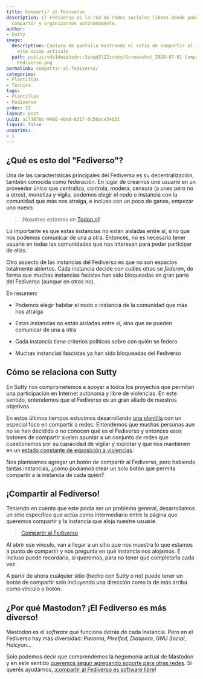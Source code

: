 ```yaml
---
title: Compartir al Fediverso
description: El Fediverso es la red de redes sociales libres donde podemos comunicarnos,
  compartir y organizarnos autónomamente.
author:
- Sutty
image:
  description: Captura de pantalla mostrando el sitio de compartir al fediverso, compartiendo
    este mismo artículo
  path: public/vdz1doaihzdrcr3inqq5l22zvoby/Screenshot_2020-07-01 Compartir en el
    Fediverso.png
permalink: compartir-al-fediverso/
categories:
- Plantillas
- Técnica
tags:
- Plantillas
- Fediverso
order: 15
layout: post
uuid: a171670c-9486-4de0-b31f-0c5dace34b31
liquid: false
usuaries:
- 1
---
```




## ¿Qué es esto del "Fediverso"?

Una de las características principales del Fediverso es su decentralización, también conocida como federación.  En lugar de crearnos une usuarie en un proveedor único que centraliza, controla, modera, censura (a unes pero no a otros), monetiza y vigila, podemos elegir el nodo o instancia con la comunidad que más nos atraiga, e incluso con un poco de ganas, empezar uno nuevo.

> ¡Nosotres estamos en [Todon.nl](https://todon.nl/@sutty "Perfil de Sutty en el Fediverso")!

Lo importante es que estas instancias no están aisladas entre sí, sino que nos podemos comunicar de una a otra.  Entonces, no es necesario tener usuarie en todas las comunidades que nos interesan para poder participar de ellas.

Otro aspecto de las instancias del Fediverso es que no son espacios totalmente abiertos.  Cada instancia decide con cuáles otras se *federan*, de forma que muchas instancias facistas han sido bloqueadas en gran parte del Fediverso (aunque en otras no).

En resumen:

* Podemos elegir habitar el nodo o instancia de la comunidad que más nos atraiga

* Estas instancias no están aisladas entre sí, sino que se pueden comunicar de una a otra

* Cada instancia tiene criterios políticos sobre con quién se federa

* Muchas instancias fascistas ya han sido bloqueadas del Fediverso

## Cómo se relaciona con Sutty

En Sutty nos comprometemos a apoyar a todos los proyectos que permitan una participación en Internet autónoma y libre de violencias.  En este sentido, entendemos que el Fediverso es un gran aliado de nuestros objetivos.

En estos últimos tiempos estuvimos desarrollando [una plantilla](plantilla-para-campañas-de-adhesiones/ "Plantilla para campañas de adhesiones") con un especial foco en compartir a redes.  Entendemos que muchas personas aun no se han decidido o no conocen qué es el Fediverso y entonces esos botones de compartir suelen apuntar a un conjunto de redes que cuestionamos por su capacidad de vigilar y explotar y que nos mantienen en un [estado constante de exposición a violencias](todes-estamos-muy-ansioses-en-twitter/ "Todes estamos muy ansioses en Twitter").

Nos planteamos agregar un botón de compartir al Fediverso, pero habiendo tantas instancias, ¿cómo podíamos crear un solo botón que permita compartir a la instancia de cada quién?

## ¡Compartir al Fediverso!

Teniendo en cuenta que este podía ser un problema general, desarrollamos un sitio específico que actúa como intermediario entre la página que queremos compartir y la instancia que aloja nuestre usuarie.

> [Compartir al Fediverso](https://fediverse.sutty.nl/es/?u=https://sutty.nl/compartir-al-fediverso/&t=Sutty:%20Compartir%20al%20Fediverso&d=Sutty%20desarroll%C3%B3%20un%20sitio%20que%20nos%20permite%20generar%20botones%20de%20compartir%20al%20Fediverso%20:O)

Al abrir ese vínculo, van a llegar a un sitio que nos muestra lo que estamos a punto de compartir y nos pregunta en qué instancia nos alojamos.  E incluso puede recordarla, si queremos, para no tener que completarla cada vez.

A partir de ahora cualquier sitio (hecho con Sutty o no) puede tener un botón de compartir solo incluyendo una dirección como la de más arriba como vínculo o botón.

## ¿Por qué Mastodon?  ¡El Fediverso es más diverso!

Mastodon es el *software* que funciona detrás de cada instancia.  Pero en el Fediverso hay más diversidad: *Pleroma*, *Pixelfed*, *Diaspora*, *GNU Social*, *Halcyon*...

Solo podemos decir que comprendemos la hegemonía actual de Mastodon y en este sentido [queremos seguir agregando soporte para otras redes](https://0xacab.org/sutty/jekyll/share-to-fediverse-jekyll-theme/-/issues/1 "Discusión y progreso del soporte para otras redes").  Si querés ayudarnos, ¡[compartir al Fediverso es software libre](https://0xacab.org/sutty/jekyll/share-to-fediverse-jekyll-theme)!